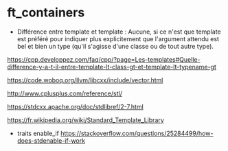 # ft_containers

- Différence entre template <class> et template <typename> :
Aucune, si ce n'est que template <typename> est préféré pour indiquer plus explicitement que l'argument attendu est bel et bien un type (qu'il s'agisse d'une classe ou de tout autre type).

https://cpp.developpez.com/faq/cpp/?page=Les-templates#Quelle-difference-y-a-t-il-entre-template-lt-class-gt-et-template-lt-typename-gt

https://code.woboq.org/llvm/libcxx/include/vector.html

http://www.cplusplus.com/reference/stl/

https://stdcxx.apache.org/doc/stdlibref/2-7.html

https://fr.wikipedia.org/wiki/Standard_Template_Library


- traits enable_if
https://stackoverflow.com/questions/25284499/how-does-stdenable-if-work